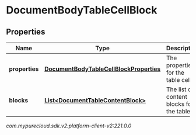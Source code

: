 # DocumentBodyTableCellBlock


## Properties

| Name | Type | Description | Notes |
| ------------ | ------------- | ------------- | ------------- |
| **properties** | [**DocumentBodyTableCellBlockProperties**](DocumentBodyTableCellBlockProperties) | The properties for the table cell. |  [optional] |
| **blocks** | [**List&lt;DocumentTableContentBlock&gt;**](DocumentTableContentBlock) | The list of content blocks for the table. |  |




_com.mypurecloud.sdk.v2:platform-client-v2:221.0.0_
